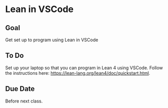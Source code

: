 # Lean in VSCode

## Goal

Get set up to program using Lean in VSCode

## To Do

Set up your laptop so that you can program in Lean 4 using VSCode. Follow the instructions here: https://lean-lang.org/lean4/doc/quickstart.html.

## Due Date

Before next class.

